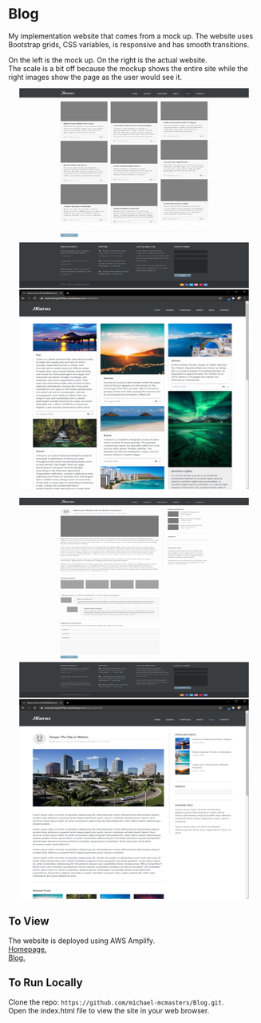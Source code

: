 # Blog

My implementation website that comes from a mock up. The website uses Bootstrap grids, CSS variables, is responsive and has smooth transitions.

On the left is the mock up. On the right is the actual website.<br>
The scale is a bit off because the mockup shows the entire site while the right images show the page as the user would see it.

<p align="middle">
  <img src="/images/blog.png" height="400" width="460" />
  <img src="/images/blog-actual.png" height="400" width="460" />
</p>
<p align="middle">
  <img src="/images/blog-post.png" height="400" width="460" />
  <img src="/images/blog-post-actual.png" height="400" width="460" />
</p>


## To View
The website is deployed using AWS Amplify.<br>
[Homepage.](https://main.d3v2gj1l8r9lye.amplifyapp.com/index.html)<br>
[Blog.](https://main.d3v2gj1l8r9lye.amplifyapp.com/blog-post.html)

## To Run Locally
Clone the repo: `https://github.com/michael-mcmasters/Blog.git`.<br>
Open the index.html file to view the site in your web browser.
